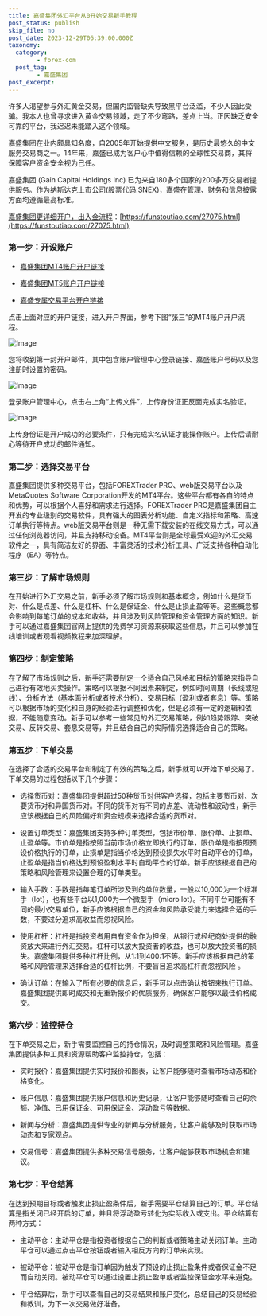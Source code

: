 ```yaml
---
title: 嘉盛集团外汇平台从0开始交易新手教程
post_status: publish
skip_file: no
post_date: 2023-12-29T06:39:00.000Z
taxonomy:
  category:
        - forex-com
  post_tag:
        - 嘉盛集团
post_excerpt: 
---
```

许多人渴望参与外汇黄金交易，但国内监管缺失导致黑平台泛滥，不少人因此受骗。我本人也曾寻求进入黄金交易领域，走了不少弯路，差点上当。正因缺乏安全可靠的平台，我迟迟未能踏入这个领域。

嘉盛集团在业内颇具知名度，自2005年开始提供中文服务，是历史最悠久的中文服务交易商之一。14年来，嘉盛已成为客户心中值得信赖的全球性交易商，其将保障客户资金安全视为己任。

嘉盛集团 (Gain Capital Holdings Inc) 已为来自180多个国家的200多万交易者提供服务。作为纳斯达克上市公司(股票代码:SNEX)，嘉盛在管理、财务和信息披露方面均遵循最高标准。

[嘉盛集团更详细开户，出入金流程](https://funstoutiao.com/27075.html)：[https://funstoutiao.com/27075.html](https://funstoutiao.com/27075.html)

### 第一步：开设账户

* [嘉盛集团MT4账户开户链接](https://s.ssgg.net/jsmt4)

* [嘉盛集团MT5账户开户链接](https://s.ssgg.net/jsmt5)

* [嘉盛专属交易平台开户链接](https://s.ssgg.net/js)

点击上面对应的开户链接，进入开户界面，参考下图“张三”的MT4账户开户流程。

![Image](https://prod-files-secure.s3.us-west-2.amazonaws.com/39ed1227-6d7d-4570-be36-9ccd4a2c4241/7a167aea-686b-400d-af59-4e18eb607a40/640.png?X-Amz-Algorithm=AWS4-HMAC-SHA256&X-Amz-Content-Sha256=UNSIGNED-PAYLOAD&X-Amz-Credential=ASIAZI2LB4663M2VT72C%2F20251018%2Fus-west-2%2Fs3%2Faws4_request&X-Amz-Date=20251018T161310Z&X-Amz-Expires=3600&X-Amz-Security-Token=IQoJb3JpZ2luX2VjEBQaCXVzLXdlc3QtMiJIMEYCIQCGd%2FRUIvez%2Bl5nElMLL5xhSGPpznNdvxkCGFY72Yb%2B6wIhAK7MXKo%2FVLNYCi66QwgUQA8dstJVeYBCvKvCS9pYl9X%2BKogECL3%2F%2F%2F%2F%2F%2F%2F%2F%2F%2FwEQABoMNjM3NDIzMTgzODA1IgxfuNHeZUz8bnfg9cIq3AOoHZvFXcshC4GxTdlFgC1jsHLM3nzU1qSnR45XnVhWTQLuQltQkut8aE0Gz%2F0mVZ68LPvXKCRx6sQdfsq%2B0wcglHMmb40tevJINzrikWYE4H45nlNuvW9lmO8LhZEJeyr%2FdPwkSqoPNT%2Fecry%2FIkD5zmROTn%2FG3FxMkE3flY5B1JTPtIj9k7bIPTx%2FcOaCNafV6AQt58H0KkB2Vj0k0pQp6cnMLJ18LdJkdkYtsVVn3Xg3FoVVl3dNFUMRrWRWzjxaHkEtUT28EanUSsHcYHNhiBcYAYUdN8vztElOz0XFFXbD9QvzXbj4h18YpvrTFouSrW%2B0WJ8pSvX0ObyFCYlYAqlSX844094j7f%2BB8Rc2cAVwADrfDAexSRZjRRHe523MQ%2B803SbgOGuHyLpeaPOq0Q9sI0V7o81es0xviqu16z%2F0VzNbUTP3P67mvb8QzmN3LDv4fgrBv%2BCla5EMv3FxpawemdODe2U50b4ixTpysR1gq9OgpPMsfRZ4w6Uw%2BIXQByk3GtekuXrZmZDORnYIxGC%2BiIH5w%2F3Fu6LLScZR50loola%2FADF%2Byg3cZlZzvl%2F%2Fz3nri6NXW%2B1dGtjTr8%2FskS5Tq%2BJOz2U%2BotWYCtrTTKQWiOFxZR0hM9uf2zCo%2F83HBjqkATuhBRPEf1jwUW3Dyp2dZPLo%2BUTZAUJD2qy98Tmh28%2BBwLOcZwC5CGUo7fjW0slzij2LKyYF%2B1iqhV52%2Fd2WhaQ2tRiQ4riFVEbcuwC1zydIgRGnhh7BtHT1KdKH339CZEmRujqqkbiWZwkXTookJDfw30OQXxSYUv2PSqU%2FoIAUrlcKY%2F8PIioITQAKt%2BR3veh3QNf4vfV9DSdeB%2Bl4YeTSE7Jp&X-Amz-Signature=524ec22252feeec5c58f846360b0c95fd2abd0820ed4fb2ca07729c6285ab20c&X-Amz-SignedHeaders=host&x-amz-checksum-mode=ENABLED&x-id=GetObject)

您将收到第一封开户邮件，其中包含账户管理中心登录链接、嘉盛账户号码以及您注册时设置的密码。

![Image](https://prod-files-secure.s3.us-west-2.amazonaws.com/39ed1227-6d7d-4570-be36-9ccd4a2c4241/eaa1c6b3-2877-4284-a0e1-530e222c27fb/image.png?X-Amz-Algorithm=AWS4-HMAC-SHA256&X-Amz-Content-Sha256=UNSIGNED-PAYLOAD&X-Amz-Credential=ASIAZI2LB4663M2VT72C%2F20251018%2Fus-west-2%2Fs3%2Faws4_request&X-Amz-Date=20251018T161310Z&X-Amz-Expires=3600&X-Amz-Security-Token=IQoJb3JpZ2luX2VjEBQaCXVzLXdlc3QtMiJIMEYCIQCGd%2FRUIvez%2Bl5nElMLL5xhSGPpznNdvxkCGFY72Yb%2B6wIhAK7MXKo%2FVLNYCi66QwgUQA8dstJVeYBCvKvCS9pYl9X%2BKogECL3%2F%2F%2F%2F%2F%2F%2F%2F%2F%2FwEQABoMNjM3NDIzMTgzODA1IgxfuNHeZUz8bnfg9cIq3AOoHZvFXcshC4GxTdlFgC1jsHLM3nzU1qSnR45XnVhWTQLuQltQkut8aE0Gz%2F0mVZ68LPvXKCRx6sQdfsq%2B0wcglHMmb40tevJINzrikWYE4H45nlNuvW9lmO8LhZEJeyr%2FdPwkSqoPNT%2Fecry%2FIkD5zmROTn%2FG3FxMkE3flY5B1JTPtIj9k7bIPTx%2FcOaCNafV6AQt58H0KkB2Vj0k0pQp6cnMLJ18LdJkdkYtsVVn3Xg3FoVVl3dNFUMRrWRWzjxaHkEtUT28EanUSsHcYHNhiBcYAYUdN8vztElOz0XFFXbD9QvzXbj4h18YpvrTFouSrW%2B0WJ8pSvX0ObyFCYlYAqlSX844094j7f%2BB8Rc2cAVwADrfDAexSRZjRRHe523MQ%2B803SbgOGuHyLpeaPOq0Q9sI0V7o81es0xviqu16z%2F0VzNbUTP3P67mvb8QzmN3LDv4fgrBv%2BCla5EMv3FxpawemdODe2U50b4ixTpysR1gq9OgpPMsfRZ4w6Uw%2BIXQByk3GtekuXrZmZDORnYIxGC%2BiIH5w%2F3Fu6LLScZR50loola%2FADF%2Byg3cZlZzvl%2F%2Fz3nri6NXW%2B1dGtjTr8%2FskS5Tq%2BJOz2U%2BotWYCtrTTKQWiOFxZR0hM9uf2zCo%2F83HBjqkATuhBRPEf1jwUW3Dyp2dZPLo%2BUTZAUJD2qy98Tmh28%2BBwLOcZwC5CGUo7fjW0slzij2LKyYF%2B1iqhV52%2Fd2WhaQ2tRiQ4riFVEbcuwC1zydIgRGnhh7BtHT1KdKH339CZEmRujqqkbiWZwkXTookJDfw30OQXxSYUv2PSqU%2FoIAUrlcKY%2F8PIioITQAKt%2BR3veh3QNf4vfV9DSdeB%2Bl4YeTSE7Jp&X-Amz-Signature=a48c827ae8df2e26b9e4409ca6cea49e94cc47981bc93587c3e58557f154a5ff&X-Amz-SignedHeaders=host&x-amz-checksum-mode=ENABLED&x-id=GetObject)

登录账户管理中心，点击右上角“上传文件”，上传身份证正反面完成实名验证。

![Image](https://prod-files-secure.s3.us-west-2.amazonaws.com/39ed1227-6d7d-4570-be36-9ccd4a2c4241/54090639-09fc-46b4-a135-e0289f707147/image.png?X-Amz-Algorithm=AWS4-HMAC-SHA256&X-Amz-Content-Sha256=UNSIGNED-PAYLOAD&X-Amz-Credential=ASIAZI2LB4663M2VT72C%2F20251018%2Fus-west-2%2Fs3%2Faws4_request&X-Amz-Date=20251018T161310Z&X-Amz-Expires=3600&X-Amz-Security-Token=IQoJb3JpZ2luX2VjEBQaCXVzLXdlc3QtMiJIMEYCIQCGd%2FRUIvez%2Bl5nElMLL5xhSGPpznNdvxkCGFY72Yb%2B6wIhAK7MXKo%2FVLNYCi66QwgUQA8dstJVeYBCvKvCS9pYl9X%2BKogECL3%2F%2F%2F%2F%2F%2F%2F%2F%2F%2FwEQABoMNjM3NDIzMTgzODA1IgxfuNHeZUz8bnfg9cIq3AOoHZvFXcshC4GxTdlFgC1jsHLM3nzU1qSnR45XnVhWTQLuQltQkut8aE0Gz%2F0mVZ68LPvXKCRx6sQdfsq%2B0wcglHMmb40tevJINzrikWYE4H45nlNuvW9lmO8LhZEJeyr%2FdPwkSqoPNT%2Fecry%2FIkD5zmROTn%2FG3FxMkE3flY5B1JTPtIj9k7bIPTx%2FcOaCNafV6AQt58H0KkB2Vj0k0pQp6cnMLJ18LdJkdkYtsVVn3Xg3FoVVl3dNFUMRrWRWzjxaHkEtUT28EanUSsHcYHNhiBcYAYUdN8vztElOz0XFFXbD9QvzXbj4h18YpvrTFouSrW%2B0WJ8pSvX0ObyFCYlYAqlSX844094j7f%2BB8Rc2cAVwADrfDAexSRZjRRHe523MQ%2B803SbgOGuHyLpeaPOq0Q9sI0V7o81es0xviqu16z%2F0VzNbUTP3P67mvb8QzmN3LDv4fgrBv%2BCla5EMv3FxpawemdODe2U50b4ixTpysR1gq9OgpPMsfRZ4w6Uw%2BIXQByk3GtekuXrZmZDORnYIxGC%2BiIH5w%2F3Fu6LLScZR50loola%2FADF%2Byg3cZlZzvl%2F%2Fz3nri6NXW%2B1dGtjTr8%2FskS5Tq%2BJOz2U%2BotWYCtrTTKQWiOFxZR0hM9uf2zCo%2F83HBjqkATuhBRPEf1jwUW3Dyp2dZPLo%2BUTZAUJD2qy98Tmh28%2BBwLOcZwC5CGUo7fjW0slzij2LKyYF%2B1iqhV52%2Fd2WhaQ2tRiQ4riFVEbcuwC1zydIgRGnhh7BtHT1KdKH339CZEmRujqqkbiWZwkXTookJDfw30OQXxSYUv2PSqU%2FoIAUrlcKY%2F8PIioITQAKt%2BR3veh3QNf4vfV9DSdeB%2Bl4YeTSE7Jp&X-Amz-Signature=dd6b2057f383d1dbf2cac80e434531565348ccafb24cee81bba749c710368c77&X-Amz-SignedHeaders=host&x-amz-checksum-mode=ENABLED&x-id=GetObject)

上传身份证是开户成功的必要条件，只有完成实名认证才能操作账户。上传后请耐心等待开户成功的邮件通知。

### 第二步：选择交易平台

嘉盛集团提供多种交易平台，包括FOREXTrader PRO、web版交易平台以及MetaQuotes Software Corporation开发的MT4平台。这些平台都有各自的特点和优势，可以根据个人喜好和需求进行选择。FOREXTrader PRO是嘉盛集团自主开发的专业级别的交易软件，具有强大的图表分析功能、自定义指标和策略、高速订单执行等特点。web版交易平台则是一种无需下载安装的在线交易方式，可以通过任何浏览器访问，并且支持移动设备。MT4平台则是全球最受欢迎的外汇交易软件之一，具有简洁友好的界面、丰富灵活的技术分析工具、广泛支持各种自动化程序（EA）等特点。

### 第三步：了解市场规则

在开始进行外汇交易之前，新手必须了解市场规则和基本概念，例如什么是货币对、什么是点差、什么是杠杆、什么是保证金、什么是止损止盈等等。这些概念都会影响到每笔订单的成本和收益，并且涉及到风险管理和资金管理方面的知识。新手可以通过嘉盛集团官网上提供的免费学习资源来获取这些信息，并且可以参加在线培训或者观看视频教程来加深理解。

### 第四步：制定策略

在了解了市场规则之后，新手还需要制定一个适合自己风格和目标的策略来指导自己进行有效地买卖操作。策略可以根据不同因素来制定，例如时间周期（长线或短线）、分析方法（基本面分析或者技术分析）、交易目标（盈利或者套息）等。策略可以根据市场的变化和自身的经验进行调整和优化，但是必须有一定的逻辑和依据，不能随意变动。新手可以参考一些常见的外汇交易策略，例如趋势跟踪、突破交易、反转交易、套息交易等，并且结合自己的实际情况选择适合自己的策略。

### 第五步：下单交易

在选择了合适的交易平台和制定了有效的策略之后，新手就可以开始下单交易了。下单交易的过程包括以下几个步骤：

* 选择货币对：嘉盛集团提供超过50种货币对供客户选择，包括主要货币对、次要货币对和异国货币对。不同的货币对有不同的点差、流动性和波动性，新手应该根据自己的风险偏好和资金规模来选择合适的货币对。

* 设置订单类型：嘉盛集团支持多种订单类型，包括市价单、限价单、止损单、止盈单等。市价单是指按照当前市场价格立即执行的订单，限价单是指按照预设价格执行的订单，止损单是指当价格达到预设损失水平时自动平仓的订单，止盈单是指当价格达到预设盈利水平时自动平仓的订单。新手应该根据自己的策略和风险管理来设置合理的订单类型。

* 输入手数：手数是指每笔订单所涉及到的单位数量，一般以10,000为一个标准手（lot），也有些平台以1,000为一个微型手（micro lot）。不同平台可能有不同的最小交易单位，新手应该根据自己的资金和风险承受能力来选择合适的手数，不要过分追求高收益而忽视风险。

* 使用杠杆：杠杆是指投资者用自有资金作为担保，从银行或经纪商处提供的融资放大来进行外汇交易。杠杆可以放大投资者的收益，也可以放大投资者的损失。嘉盛集团提供多种杠杆比例，从1:1到400:1不等。新手应该根据自己的策略和风险管理来选择合适的杠杆比例，不要盲目追求高杠杆而忽视风险 。

* 确认订单：在输入了所有必要的信息后，新手可以点击确认按钮来执行订单。嘉盛集团提供即时成交和无重新报价的优质服务，确保客户能够以最佳价格成交。

### 第六步：监控持仓

在下单交易之后，新手需要监控自己的持仓情况，及时调整策略和风险管理。嘉盛集团提供多种工具和资源帮助客户监控持仓，包括：

* 实时报价：嘉盛集团提供实时报价和图表，让客户能够随时查看市场动态和价格变化。

* 账户信息：嘉盛集团提供账户信息和历史记录，让客户能够随时查看自己的余额、净值、已用保证金、可用保证金、浮动盈亏等数据。

* 新闻与分析：嘉盛集团提供专业的新闻与分析服务，让客户能够及时获取市场动态和专家观点。

* 交易信号：嘉盛集团提供多种交易信号服务，让客户能够获取市场机会和建议。

### 第七步：平仓结算

在达到预期目标或者触发止损止盈条件后，新手需要平仓结算自己的订单。平仓结算是指关闭已经开启的订单，并且将浮动盈亏转化为实际收入或支出。平仓结算有两种方式：

* 主动平仓：主动平仓是指投资者根据自己的判断或者策略主动关闭订单。主动平仓可以通过点击平仓按钮或者输入相反方向的订单来实现。

* 被动平仓：被动平仓是指订单因为触发了预设的止损止盈条件或者保证金不足而自动关闭。被动平仓可以通过设置止损止盈单或者监控保证金水平来避免。

* 平仓结算后，新手可以查看自己的交易结果和账户变化，总结自己的交易经验和教训，为下一次交易做好准备。